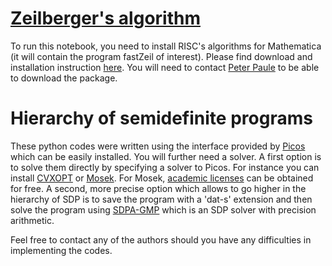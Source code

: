 # [Zeilberger's algorithm](Zeilberger_implemenation_feasibility.nb)

To run this notebook, you need to install RISC's algorithms for Mathematica (it will contain the program fastZeil of interest). Please find download and installation instruction [here](https://www3.risc.jku.at/research/combinat/software/ergosum/installation.html#download). You will need to contact [Peter Paule](https://risc.jku.at/m/peter-paule/) to be able to download the package. 

# Hierarchy of semidefinite programs

These python codes were written using the interface provided by [Picos](https://picos-api.gitlab.io/picos/) which can be easily installed. You will further need a solver. A first option is to solve them directly by specifying a solver to Picos. For instance you can install [CVXOPT](https://cvxopt.org/) or [Mosek](https://www.mosek.com/). For Mosek, [academic licenses](https://www.mosek.com/products/academic-licenses/) can be obtained for free. A second, more precise option which allows to go higher in the hierarchy of SDP is to save the program with a 'dat-s' extension and then solve the program using [SDPA-GMP](https://sourceforge.net/projects/sdpa/files/sdpa-gmp/) which is an SDP solver with precision arithmetic.

Feel free to contact any of the authors should you have any difficulties in implementing the codes.
